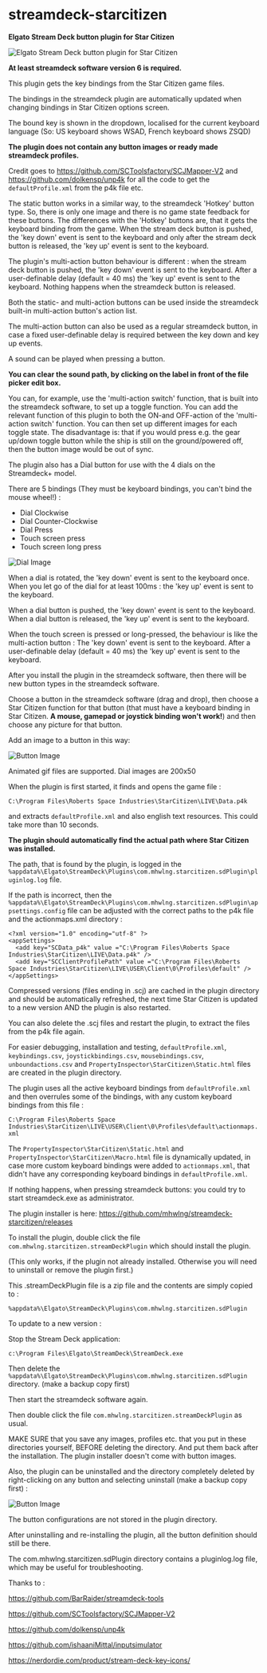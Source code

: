 # streamdeck-starcitizen

**Elgato Stream Deck button plugin for Star Citizen**

![Elgato Stream Deck button plugin for Star Citizen](https://i.imgur.com/FSHsXRG.png)

**At least streamdeck software version 6 is required.**

This plugin gets the key bindings from the Star Citizen game files.

The bindings in the streamdeck plugin are automatically updated when changing bindings in Star Citizen options screen.

The bound key is shown in the dropdown, localised for the current keyboard language (So: US keyboard shows WSAD, French keyboard shows ZSQD)

**The plugin does not contain any button images or ready made streamdeck profiles.**

Credit goes to https://github.com/SCToolsfactory/SCJMapper-V2 and https://github.com/dolkensp/unp4k for all the code to get the `defaultProfile.xml` from the p4k file etc.

The static button works in a similar way, to the streamdeck 'Hotkey' button type.
So, there is only one image and there is no game state feedback for these buttons.
The differences with the 'Hotkey' buttons are, that it gets the keyboard binding from the game.
When the stream deck button is pushed, the 'key down' event is sent to the keyboard
and only after the stream deck button is released, the 'key up' event is sent to the keyboard.

The plugin's multi-action button behaviour is different : when the stream deck button is pushed, the 'key down' event is sent to the keyboard.
After a user-definable delay (default = 40 ms) the 'key up' event is sent to the keyboard. 
Nothing happens when the streamdeck button is released.

Both the static- and multi-action buttons can be used inside the streamdeck built-in multi-action button's action list.

The multi-action button can also be used as a regular streamdeck button, in case a fixed user-definable delay is required between the key down and key up events.

A sound can be played when pressing a button.

**You can clear the sound path, by clicking on the label in front of the file picker edit box.**

You can, for example, use the 'multi-action switch' function, that is built into the streamdeck software, to set up a toggle function.
You can add the relevant function of this plugin to both the ON-and OFF-action of the 'multi-action switch' function.
You can then set up different images for each toggle state.
The disadvantage is: that if you would press e.g. the gear up/down toggle button while the ship is still on the ground/powered off, 
then the button image would be out of sync.

The plugin also has a Dial button for use with the 4 dials on the Streamdeck+ model.

There are 5 bindings (They must be keyboard bindings, you can't bind the mouse wheel!) :

- Dial Clockwise
- Dial Counter-Clockwise
- Dial Press
- Touch screen press
- Touch screen long press

![Dial Image](https://i.imgur.com/MjcGque.png)

When a dial is rotated, the 'key down' event is sent to the keyboard once. 
When you let go of the dial for at least 100ms : the 'key up' event is sent to the keyboard. 

When a dial button is pushed, the 'key down' event is sent to the keyboard. 
When a dial button is released, the 'key up' event is sent to the keyboard. 

When the touch screen is pressed or long-pressed, the behaviour is like the multi-action button :
The 'key down' event is sent to the keyboard. After a user-definable delay (default = 40 ms) the 'key up' event is sent to the keyboard. 

After you install the plugin in the streamdeck software, then there will be new button types in the streamdeck software.

Choose a button in the streamdeck software (drag and drop), then choose a Star Citizen function for that button 
(that must have a keyboard binding in Star Citizen. **A mouse, gamepad or joystick binding won't work!**) 
and then choose any picture for that button.

Add an image to a button in this way:

![Button Image](https://i.imgur.com/xkgy7uZ.png)

Animated gif files are supported. Dial images are 200x50

When the plugin is first started, it finds and opens the game file :

`C:\Program Files\Roberts Space Industries\StarCitizen\LIVE\Data.p4k`

and extracts `defaultProfile.xml` and also english text resources. This could take more than 10 seconds.

**The plugin should automatically find the actual path where Star Citizen was installed.**

The path, that is found by the plugin, is logged in the `%appdata%\Elgato\StreamDeck\Plugins\com.mhwlng.starcitizen.sdPlugin\pluginlog.log` file.

If the path is incorrect, then the `%appdata%\Elgato\StreamDeck\Plugins\com.mhwlng.starcitizen.sdPlugin\appsettings.config` file can be adjusted with the correct paths to the p4k file and the actionmaps.xml directory :

```
<?xml version="1.0" encoding="utf-8" ?>
<appSettings>
  <add key="SCData_p4k" value ="C:\Program Files\Roberts Space Industries\StarCitizen\LIVE\Data.p4k" />
  <add key="SCClientProfilePath" value ="C:\Program Files\Roberts Space Industries\StarCitizen\LIVE\USER\Client\0\Profiles\default" />
</appSettings>
```

Compressed versions (files ending in .scj) are cached in the plugin directory and should be automatically refreshed, the next time Star Citizen is updated to a new version AND the plugin is also restarted.

You can also delete the .scj files and restart the plugin, to extract the files from the p4k file again.

For easier debugging, installation and testing, `defaultProfile.xml`, `keybindings.csv`, `joystickbindings.csv`, `mousebindings.csv`, `unboundactions.csv` and `PropertyInspector\StarCitizen\Static.html` files are created in the plugin directory.

The plugin uses all the active keyboard bindings from `defaultProfile.xml` and then overrules some of the bindings, with any custom keyboard bindings from this file :

`C:\Program Files\Roberts Space Industries\StarCitizen\LIVE\USER\Client\0\Profiles\default\actionmaps.xml`

The `PropertyInspector\StarCitizen\Static.html` and `PropertyInspector\StarCitizen\Macro.html` file is dynamically updated, in case more custom keyboard bindings were added to `actionmaps.xml`, 
that didn't have any corresponding keyboard bindings in `defaultProfile.xml`.

If nothing happens, when pressing streamdeck buttons: you could try to start streamdeck.exe as administrator.

The plugin installer is here: https://github.com/mhwlng/streamdeck-starcitizen/releases

To install the plugin, double click the file `com.mhwlng.starcitizen.streamDeckPlugin` which should install the plugin.

(This only works, if the plugin not already installed. Otherwise you will need to uninstall or remove the plugin first.)

This .streamDeckPlugin file is a zip file and the contents are simply copied to :

`%appdata%\Elgato\StreamDeck\Plugins\com.mhwlng.starcitizen.sdPlugin`

To update to a new version :

Stop the Stream Deck application:

`c:\Program Files\Elgato\StreamDeck\StreamDeck.exe`

Then delete the `%appdata%\Elgato\StreamDeck\Plugins\com.mhwlng.starcitizen.sdPlugin` directory. (make a backup copy first)

Then start the streamdeck software again.

Then double click the file `com.mhwlng.starcitizen.streamDeckPlugin` as usual.

MAKE SURE that you save any images, profiles etc. that you put in these directories yourself, BEFORE deleting the directory.
And put them back after the installation.
The plugin installer doesn't come with button images.

Also, the plugin can be uninstalled and the directory completely deleted by right-clicking on any button and selecting uninstall (make a backup copy first) :

![Button Image](https://i.imgur.com/BAkEuEq.png)

The button configurations are not stored in the plugin directory.

After uninstalling and re-installing the plugin, all the button definition should still be there.

The com.mhwlng.starcitizen.sdPlugin directory contains a pluginlog.log file, which may be useful for troubleshooting.

Thanks to :

https://github.com/BarRaider/streamdeck-tools

https://github.com/SCToolsfactory/SCJMapper-V2

https://github.com/dolkensp/unp4k

https://github.com/ishaaniMittal/inputsimulator

https://nerdordie.com/product/stream-deck-key-icons/

